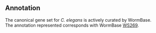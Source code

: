 Annotation
----------

The canonical gene set for *C. elegans* is actively curated by WormBase.
The annotation represented corresponds with WormBase
[WS269](ftp://ftp.wormbase.org/pub/wormbase/releases/WS269).
